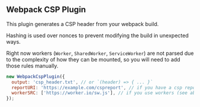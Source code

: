 ## Webpack CSP Plugin

This plugin generates a CSP header from your webpack build.

Hashing is used over nonces to prevent modifying the build in unexpected ways.

Right now workers (`Worker`, `SharedWorker`, `ServiceWorker`) are not parsed due to the
complexity of how they can be mounted, so you will need to add those rules manually.

```js
new WebpackCspPlugin({
  output: 'csp_header.txt', // or `(header) => { ... }`
  reportURI: 'https://example.com/cspreport', // if you have a csp reporting server
  workerSRC: ['https://worker.io/sw.js'], // if you use workers (see above)
});
```
